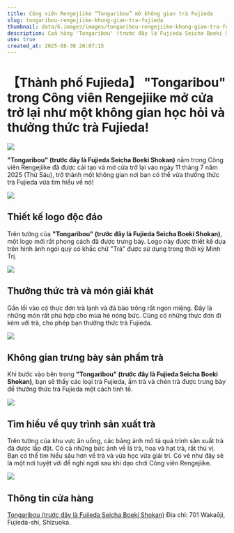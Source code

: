 ```yaml
---
title: Công viên Rengejiike “Tongaribou” mở không gian trà Fujieda
slug: tongaribou-rengejiike-khong-gian-tra-fujieda
thumbnail: data/6.images/images/tongaribou-rengejiike-khong-gian-tra-fujieda.webp
description: Cửa hàng 'Tongaribou' (trước đây là Fujieda Seicha Boeki Shokan) tại công viên Rengejiike, thành phố Fujieda đã mở cửa trở lại, mang đến không gian độc đáo để thưởng thức và tìm hiểu về trà Fujieda.
use: true
created_at: 2025-08-30 20:07:15
---
```


# 【Thành phố Fujieda】 "Tongaribou" trong Công viên Rengejiike mở cửa trở lại như một không gian học hỏi và thưởng thức trà Fujieda!


![](/images/title-1756548307446.webp)

**"Tongaribou" (trước đây là Fujieda Seicha Boeki Shokan)** nằm trong Công viên Rengejiike đã được cải tạo và mở cửa trở lại vào ngày 11 tháng 7 năm 2025 (Thứ Sáu), trở thành một không gian nơi bạn có thể vừa thưởng thức trà Fujieda vừa tìm hiểu về nó!

![](/images/image-1756548322327.webp)

## Thiết kế logo độc đáo

Trên tường của **"Tongaribou" (trước đây là Fujieda Seicha Boeki Shokan)**, một logo mới rất phong cách đã được trưng bày. Logo này được thiết kế dựa trên hình ảnh ngói quỷ có khắc chữ "Trà" được sử dụng trong thời kỳ Minh Trị.

![](/images/image-1756548451411.webp)

## Thưởng thức trà và món giải khát

Gần lối vào có thực đơn trà lạnh và đá bào trông rất ngon miệng. Đây là những món rất phù hợp cho mùa hè nóng bức. Cũng có những thực đơn đi kèm với trà, cho phép bạn thưởng thức trà Fujieda.

![](/images/image-1756548472044.webp)

## Không gian trưng bày sản phẩm trà

Khi bước vào bên trong **"Tongaribou" (trước đây là Fujieda Seicha Boeki Shokan)**, bạn sẽ thấy các loại trà Fujieda, ấm trà và chén trà được trưng bày để thưởng thức trà Fujieda một cách tinh tế.

![](/images/image-1756548540662.webp)

## Tìm hiểu về quy trình sản xuất trà

Trên tường của khu vực ăn uống, các bảng ảnh mô tả quá trình sản xuất trà đã được lắp đặt. Có cả những bức ảnh về lá trà, hoa và hạt trà, rất thú vị. Bạn có thể tìm hiểu sâu hơn về trà và vừa học vừa giải trí. Có vẻ như đây sẽ là một nơi tuyệt vời để nghỉ ngơi sau khi dạo chơi Công viên Rengejiike.

![](/images/image-1756548568091.webp)

## Thông tin cửa hàng

[Tongaribou (trước đây là Fujieda Seicha Boeki Shokan)](https://www.city.fujieda.shizuoka.jp/soshiki/sangyoshinko/ochanomachi/gyomu/shisetsusyokai/18612.html)
Địa chỉ: 701 Wakaōji, Fujieda-shi, Shizuoka.